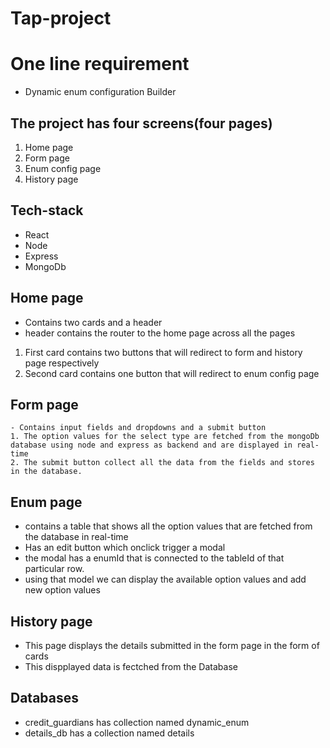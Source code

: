 # Tap-project

# One line requirement 
- Dynamic enum configuration Builder
## The project has four screens(four pages)
   1. Home page
   2. Form page
   3. Enum config page
   4. History page
   
## Tech-stack 
   - React
   - Node
   - Express
   - MongoDb
## Home page
  - Contains two cards and a header
  - header contains the router to the home page across all the pages
  1. First card contains two buttons that will redirect to form and history page respectively
  2. Second card contains one button that will redirect to enum config page
  
 ## Form page
    - Contains input fields and dropdowns and a submit button
    1. The option values for the select type are fetched from the mongoDb database using node and express as backend and are displayed in real-time
    2. The submit button collect all the data from the fields and stores in the database.
 
 ## Enum page
  - contains a table that shows all the option values that are fetched from the database in real-time
  - Has an edit button which onclick trigger a modal
  - the modal has a enumId that is connected to the tableId of that particular row.
  - using that model we can display the available option values and add new option values
  
  ## History page
  - This page displays the details submitted in the form page in the form of cards
  - This dispplayed data is fectched from the Database
  
  ## Databases
  - credit_guardians has collection named dynamic_enum
  - details_db has a collection named details
